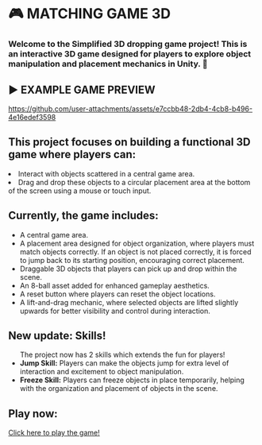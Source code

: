 <h1><b> 🎮 MATCHING GAME 3D </b></h1>
<h3> Welcome to the Simplified 3D dropping game project! This is an interactive 3D game designed for players to explore object manipulation and placement mechanics in Unity. 🌟</h3>
<h2>▶️ EXAMPLE GAME PREVIEW</h2> 




https://github.com/user-attachments/assets/e7ccbb48-2db4-4cb8-b496-4e16edef3598






<h2>This project focuses on building a functional 3D game where players can:</h2>
<li>Interact with objects scattered in a central game area.</li>
<li>Drag and drop these objects to a circular placement area at the bottom of the screen using a mouse or touch input.</li>

<h2>Currently, the game includes: </h2>
<ul><li>A central game area.</li>
<li>A placement area designed for object organization, where players must match objects correctly. If an object is not placed correctly, it is forced to jump back to its starting position, encouraging correct placement.</li>
<li>Draggable 3D objects that players can pick up and drop within the scene.</li>
<li>An 8-ball asset added for enhanced gameplay aesthetics.</li>
<li>A reset button where players can reset the object locations.</li>
<li>A lift-and-drag mechanic, where selected objects are lifted slightly upwards for better visibility and control during interaction.</li>
</ul>

<h2>New update: Skills! </h2>
    <ul>
      The project now has 2 skills which extends the fun for players!
      <li><b>Jump Skill:</b> Players can make the objects jump for extra level of interaction and excitement to object manipulation.</li>
      <li><b>Freeze Skill:</b> Players can freeze objects in place temporarily, helping with the organization and placement of objects in the scene.</li>
    </ul>

<h2>Play now: </h2> 
<a href="https://buberkay.github.io/bakircay-2024-gd-220601135/" target="_blank">Click here to play the game!</a>

